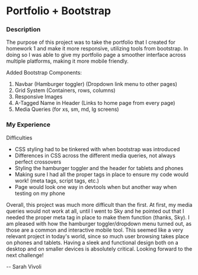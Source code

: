 # Portfolio + Bootstrap

### Description

The purpose of this project was to take the portfolio that I created for homework 1 and make it more responsive, utilizing tools from bootstrap. In doing so I was able to give my portfolio page a smoother interface across multiple platforms, making it more mobile friendly.

Added Bootstrap Components:
1. Navbar
    (Hamburger toggler)
    (Dropdown link menu to other pages)
2. Grid System
    (Containers, rows, columns)
3. Responsive Images
4. A-Tagged Name in Header
    (Links to home page from every page)
5. Media Queries
    (for xs, sm, md, lg screens)

### My Experience

Difficulties
* CSS styling had to be tinkered with when bootstrap was introduced
* Differences in CSS across the different media queries, not always perfect crossovers
* Styling the hamburger toggler and the header for tablets and phones
* Making sure I had all the proper tags in place to ensure my code would work! (meta tags, script tags, etc.)
* Page would look one way in devtools when but another way when testing on my phone

Overall, this project was much more difficult than the first. At first, my media queries would not work at all, until I went to Sky and he pointed out that I needed the proper meta tag in place to make them function (thanks, Sky).  I am pleased with how the hamburger toggler/dropdown menu turned out, as those are a common and interactive mobile tool. This seemed like a very relevant project in today's world, since so much user browsing takes place on phones and tablets. Having a sleek and functional design both on a desktop and on smaller devices is absolutely critical. Looking forward to the next challenge!

-- Sarah Vivoli

